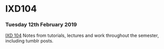 # IXD104

### Tuesday 12th February 2019
[IXD 104](https://ailsiseburns.github.io/IXD104/ixd104.html)
Notes from tutorials, lectures and work throughout the semester, including tumblr posts.
